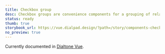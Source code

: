 ```yaml
---
title: Checkbox group
desc: Checkbox groups are convenience components for a grouping of related Checkboxes.
status: ready
thumb: true
storybook_url: https://vue.dialpad.design/?path=/story/components-checkbox-group--default
no_preview: true
---
```


<aside class="d-notice d-notice--info d-mt24 d-wmx100p" role="status" aria-hidden="false">
  <div class="d-notice__icon">
    <dt-icon name="info"></dt-icon>
  </div>
  <div class="d-notice__content d-stack4">
    <p class="d-notice__message">
      Currently documented in <a target="_blank" href="https://vue.dialpad.design/?path=/docs/components-checkbox-group--default" class="d-link d-link--muted">Dialtone Vue</a>.
    </p>
  </div>
</aside>
